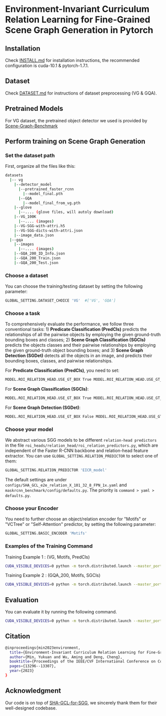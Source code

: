 # Environment-Invariant Curriculum Relation Learning for Fine-Grained Scene Graph Generation in Pytorch


## Installation

Check [INSTALL.md](INSTALL.md) for installation instructions, the recommended configuration is cuda-10.1 & pytorch-1.7.1.  

## Dataset

Check [DATASET.md](DATASET.md) for instructions of dataset preprocessing (VG & GQA).

## Pretrained Models

For VG dataset, the pretrained object detector we used is provided by [Scene-Graph-Benchmark](https://github.com/KaihuaTang/Scene-Graph-Benchmark.pytorch)

## Perform training on Scene Graph Generation

### Set the dataset path

First,  organize all the files like this:
```bash
datasets
  |-- vg
    |--detector_model
      |--pretrained_faster_rcnn
        |--model_final.pth
      |--GQA
        |--model_final_from_vg.pth       
    |--glove
      |--.... (glove files, will autoly download)
    |--VG_100K
      |--.... (images)
    |--VG-SGG-with-attri.h5 
    |--VG-SGG-dicts-with-attri.json
    |--image_data.json    
  |--gqa
    |--images
      |--.... (images)
    |--GQA_200_ID_Info.json
    |--GQA_200_Train.json
    |--GQA_200_Test.json
```

### Choose a dataset

You can choose the training/testing dataset by setting the following parameter:
``` bash
GLOBAL_SETTING.DATASET_CHOICE 'VG'  #['VG', 'GQA']
```

### Choose a task

To comprehensively evaluate the performance, we follow three conventional tasks: 1) **Predicate Classification (PredCls)** predicts the relationships of all the pairwise objects by employing the given ground-truth bounding boxes and classes; 2) **Scene Graph Classification (SGCls)** predicts the objects classes and their pairwise relationships by employing the given ground-truth object bounding boxes; and 3) **Scene Graph Detection (SGDet)** detects all the objects in an image, and predicts their bounding boxes, classes, and pairwise relationships.

For **Predicate Classification (PredCls)**, you need to set:
``` bash
MODEL.ROI_RELATION_HEAD.USE_GT_BOX True MODEL.ROI_RELATION_HEAD.USE_GT_OBJECT_LABEL True
```
For **Scene Graph Classification (SGCls)**:
``` bash
MODEL.ROI_RELATION_HEAD.USE_GT_BOX True MODEL.ROI_RELATION_HEAD.USE_GT_OBJECT_LABEL False
```
For **Scene Graph Detection (SGDet)**:
``` bash
MODEL.ROI_RELATION_HEAD.USE_GT_BOX False MODEL.ROI_RELATION_HEAD.USE_GT_OBJECT_LABEL False
```

### Choose your model

We abstract various SGG models to be different ```relation-head predictors``` in the file ```roi_heads/relation_head/roi_relation_predictors.py```, which are independent of the Faster R-CNN backbone and relation-head feature extractor. You can use ```GLOBAL_SETTING.RELATION_PREDICTOR``` to select one of them:

```bash
GLOBAL_SETTING.RELATION_PREDICTOR 'EICR_model'
```


The default settings are under ```configs/SHA_GCL_e2e_relation_X_101_32_8_FPN_1x.yaml``` and ```maskrcnn_benchmark/config/defaults.py```. The priority is ```command > yaml > defaults.py```.

### Choose your Encoder 

You need to further choose an object/relation encoder for "Motifs" or "VCTree" or "Self-Attention" predictor, by setting the following parameter:

```bash
GLOBAL_SETTING.BASIC_ENCODER 'Motifs'
```



### Examples of the Training Command
Training Example 1 : (VG, Motifs, PredCls)
```bash
CUDA_VISIBLE_DEVICES=0 python -m torch.distributed.launch --master_port 10050 --nproc_per_node=1 ./tools/relation_train_net.py --config-file "configs/SHA_GCL_e2e_relation_X_101_32_8_FPN_1x.yaml" GLOBAL_SETTING.DATASET_CHOICE 'VG' GLOBAL_SETTING.RELATION_PREDICTOR 'EICR_model' GLOBAL_SETTING.BASIC_ENCODER 'Motifs' GLOBAL_SETTING.GCL_SETTING.GROUP_SPLIT_MODE 'divide4' GLOBAL_SETTING.GCL_SETTING.KNOWLEDGE_TRANSFER_MODE 'KL_logit_TopDown' MODEL.ROI_RELATION_HEAD.USE_GT_BOX True MODEL.ROI_RELATION_HEAD.USE_GT_OBJECT_LABEL True SOLVER.IMS_PER_BATCH 4 TEST.IMS_PER_BATCH 1 DTYPE "float16" SOLVER.MAX_ITER 120000 SOLVER.VAL_PERIOD 10000 SOLVER.CHECKPOINT_PERIOD 10000 GLOVE_DIR /data/myk/newreason/SHA/datasets/vg OUTPUT_DIR /data/myk/newreason/ICCV23/SHA/output/VG_predcls_EICR SOLVER.SCHEDULE.TYPE WarmupMultiStepLR    SOLVER.STEPS "(56000, 96000)"
```

Training Example 2 : (GQA_200, Motifs, SGCls)
```bash
CUDA_VISIBLE_DEVICES=0 python -m torch.distributed.launch --master_port 10050 --nproc_per_node=1 ./tools/relation_train_net.py --config-file "configs/SHA_GCL_e2e_relation_X_101_32_8_FPN_1x.yaml" GLOBAL_SETTING.DATASET_CHOICE 'GQA_200' GLOBAL_SETTING.RELATION_PREDICTOR 'EICR_model' GLOBAL_SETTING.BASIC_ENCODER 'Motifs' GLOBAL_SETTING.GCL_SETTING.GROUP_SPLIT_MODE 'divide4' GLOBAL_SETTING.GCL_SETTING.KNOWLEDGE_TRANSFER_MODE 'KL_logit_TopDown' MODEL.ROI_RELATION_HEAD.USE_GT_BOX True MODEL.ROI_RELATION_HEAD.USE_GT_OBJECT_LABEL False SOLVER.IMS_PER_BATCH 4 TEST.IMS_PER_BATCH 1 DTYPE "float16" SOLVER.MAX_ITER 120000 SOLVER.VAL_PERIOD 10000 SOLVER.CHECKPOINT_PERIOD 10000 GLOVE_DIR /data/myk/newreason/SHA/datasets/vg OUTPUT_DIR /data/myk/newreason/ICCV23/SHA/output/VG_predcls_EICR SOLVER.SCHEDULE.TYPE WarmupMultiStepLR    SOLVER.STEPS "(56000, 96000)"
```

## Evaluation

You can evaluate it by running the following command.

```bash
CUDA_VISIBLE_DEVICES=0 python -m torch.distributed.launch --master_port 10083 --nproc_per_node=1 tools/relation_test_net.py --config-file "configs/SHA_GCL_e2e_relation_X_101_32_8_FPN_1x.yaml" GLOBAL_SETTING.DATASET_CHOICE 'GQA_200' GLOBAL_SETTING.RELATION_PREDICTOR 'EICR_model' GLOBAL_SETTING.BASIC_ENCODER 'Motifs' GLOBAL_SETTING.GCL_SETTING.GROUP_SPLIT_MODE 'divide4' GLOBAL_SETTING.GCL_SETTING.KNOWLEDGE_TRANSFER_MODE 'KL_logit_TopDown' MODEL.ROI_RELATION_HEAD.USE_GT_BOX True MODEL.ROI_RELATION_HEAD.USE_GT_OBJECT_LABEL False TEST.IMS_PER_BATCH 1 DTYPE "float16" GLOVE_DIR /home/myk/home/reason/newreason/SHA/datasets/vg/glove OUTPUT_DIR /home/myk/home/reason/newreason/SHA/output/GQA_precl_motif3samples_09aplha_start30000end60000/
```



## Citation
```bash
@inproceedings{min2023environment,
  title={Environment-Invariant Curriculum Relation Learning for Fine-Grained Scene Graph Generation},
  author={Min, Yukuan and Wu, Aming and Deng, Cheng},
  booktitle={Proceedings of the IEEE/CVF International Conference on Computer Vision},
  pages={13296--13307},
  year={2023}
}
```



## Acknowledgment

Our code is on top of [SHA-GCL-for-SGG](https://github.com/dongxingning/SHA-GCL-for-SGG), we sincerely thank them for their well-designed codebase.
